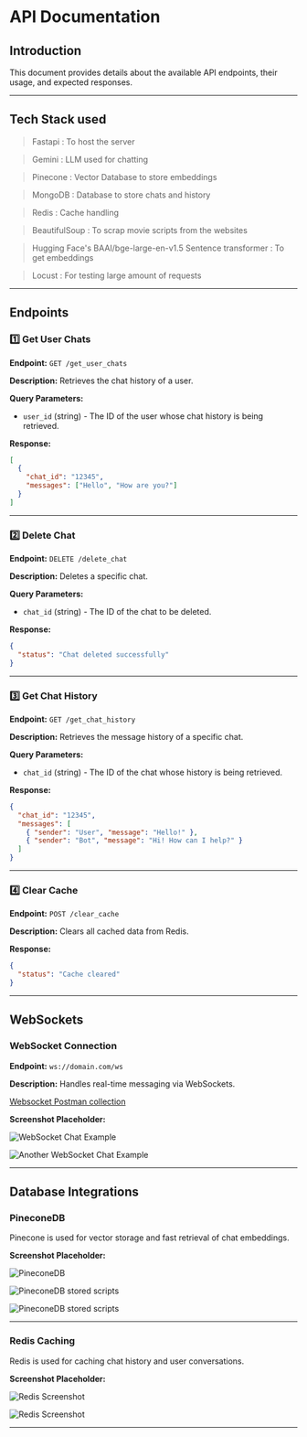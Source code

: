 # API Documentation

## Introduction
This document provides details about the available API endpoints, their usage, and expected responses.

---

## **Tech Stack used**
> Fastapi : To host the server

> Gemini : LLM used for chatting

> Pinecone : Vector Database to store embeddings

> MongoDB : Database to store chats and history

> Redis : Cache handling

> BeautifulSoup : To scrap movie scripts from the websites

> Hugging Face's BAAI/bge-large-en-v1.5 Sentence transformer : To get embeddings

> Locust : For testing large amount of requests

---

## **Endpoints**

### 1️⃣ Get User Chats
**Endpoint:** `GET /get_user_chats`

**Description:** Retrieves the chat history of a user.

**Query Parameters:**
- `user_id` (string) - The ID of the user whose chat history is being retrieved.

**Response:**
```json
[
  {
    "chat_id": "12345",
    "messages": ["Hello", "How are you?"]
  }
]
```

---

### 2️⃣ Delete Chat
**Endpoint:** `DELETE /delete_chat`

**Description:** Deletes a specific chat.

**Query Parameters:**
- `chat_id` (string) - The ID of the chat to be deleted.

**Response:**
```json
{
  "status": "Chat deleted successfully"
}
```

---

### 3️⃣ Get Chat History
**Endpoint:** `GET /get_chat_history`

**Description:** Retrieves the message history of a specific chat.

**Query Parameters:**
- `chat_id` (string) - The ID of the chat whose history is being retrieved.

**Response:**
```json
{
  "chat_id": "12345",
  "messages": [
    { "sender": "User", "message": "Hello!" },
    { "sender": "Bot", "message": "Hi! How can I help?" }
  ]
}
```

---

### 4️⃣ Clear Cache
**Endpoint:** `POST /clear_cache`

**Description:** Clears all cached data from Redis.

**Response:**
```json
{
  "status": "Cache cleared"
}
```

---

## **WebSockets**

### **WebSocket Connection**
**Endpoint:** `ws://domain.com/ws`

**Description:** Handles real-time messaging via WebSockets.

[Websocket Postman collection](https://www.postman.com/dhiq33/workspace/websocket-ai-chatbot)

**Screenshot Placeholder:**

![WebSocket Chat Example](./screenshots/Websockets1_chat.png)

![Another WebSocket Chat Example](./screenshots/Websockets2_chat.png)

---

## **Database Integrations**

### **PineconeDB**
Pinecone is used for vector storage and fast retrieval of chat embeddings.

**Screenshot Placeholder:**

![PineconeDB](./screenshots/Pinecone1.png)

![PineconeDB stored scripts](./screenshots/Pinecone2.png)

![PineconeDB stored scripts](./screenshots/Pinecone3.png)

---

### **Redis Caching**
Redis is used for caching chat history and user conversations.

**Screenshot Placeholder:**

![Redis Screenshot](./screenshots/Redis.png)

![Redis Screenshot](./screenshots/Redis2.png)

---
